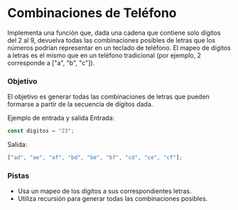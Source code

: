 # Combinaciones de Teléfono

Implementa una función que, dada una cadena que contiene solo dígitos del 2 al 9, devuelva todas las combinaciones posibles de letras que los números podrían representar en un teclado de teléfono. El mapeo de dígitos a letras es el mismo que en un teléfono tradicional (por ejemplo, 2 corresponde a ["a", "b", "c"]).

### Objetivo

El objetivo es generar todas las combinaciones de letras que pueden formarse a partir de la secuencia de dígitos dada.

Ejemplo de entrada y salida
Entrada:

```js
const digitos = "23";
```

Salida:

```js
["ad", "ae", "af", "bd", "be", "bf", "cd", "ce", "cf"];
```

### Pistas

- Usa un mapeo de los dígitos a sus correspondientes letras.
- Utiliza recursión para generar todas las combinaciones posibles.
